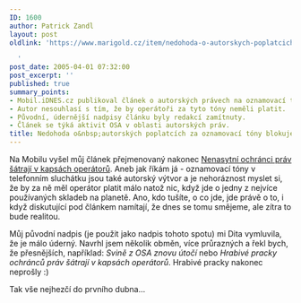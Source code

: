 ```yaml
---
ID: 1600
author: Patrick Zandl
layout: post
oldlink: 'https://www.marigold.cz/item/nedohoda-o-autorskych-poplatcich-za-oznamovaci-tony-blokuje-operatory

  '
post_date: 2005-04-01 07:32:00
post_excerpt: ''
published: true
summary_points:
- Mobil.iDNES.cz publikoval článek o autorských právech na oznamovací tóny.
- Autor nesouhlasí s tím, že by operátoři za tyto tóny neměli platit.
- Původní, údernější nadpisy článku byly redakcí zamítnuty.
- Článek se týká aktivit OSA v oblasti autorských práv.
title: Nedohoda o&nbsp;autorských poplatcích za oznamovací tóny blokuje operátory
---
```


<p>Na Mobilu vyšel můj článek přejmenovaný nakonec <a href="http://mobil.idnes.cz/mob_operatori.asp?r=mob_operatori&amp;c=A050331_153142_mob_operatori_eck">Nenasytní ochránci práv šátrají v kapsách operátorů</a>. Aneb jak říkám já - oznamovací tóny v telefonním sluchátku jsou také autorský výtvor a je nehoráznost myslet si, že by za ně měl operátor platit málo natož nic, když jde o jedny z nejvíce používaných skladeb na planetě. Ano, kdo tušíte, o co jde, jde právě o to, i když diskutující pod článkem namítají, že dnes se tomu smějeme, ale zítra to bude realitou. </p>

<p>Můj původní nadpis (je použit jako nadpis tohoto spotu) mi Dita vymluvila, že je málo úderný. Navrhl jsem několik obměn, více průrazných a řekl bych, že přesnějších, například: <i>Svině z OSA znovu útočí</i> nebo <i>Hrabivé pracky ochránců práv šátrají v kapsách operátorů</i>. Hrabivé pracky nakonec neprošly :)</p>

<p>Tak vše nejhezčí do prvního dubna...
</p>